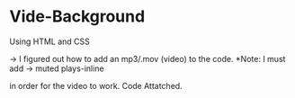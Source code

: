 # Vide-Background
Using HTML and CSS

-> I figured out how to add an mp3/.mov (video) to the code. 
*Note:
I must add -> muted plays-inline

in order for the video to work. 
Code Attatched.
